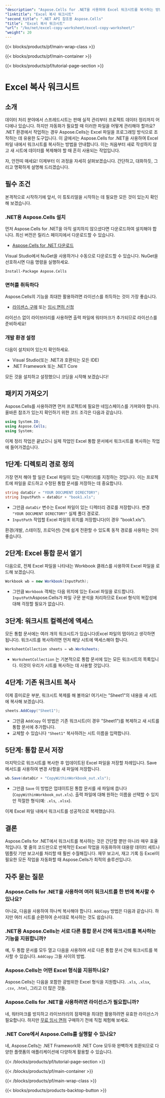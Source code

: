 ```yaml
---
"description": "Aspose.Cells for .NET을 사용하여 Excel 워크시트를 복사하는 방법을 단계별로 안내하는 쉬운 가이드를 통해 알아보세요. Excel 작업을 자동화하려는 .NET 개발자에게 이상적입니다."
"linktitle": "Excel 복사 워크시트"
"second_title": ".NET API 참조용 Aspose.Cells"
"title": "Excel 복사 워크시트"
"url": "/ko/net/excel-copy-worksheet/excel-copy-worksheet/"
"weight": 20
---
```


{{< blocks/products/pf/main-wrap-class >}}

{{< blocks/products/pf/main-container >}}

{{< blocks/products/pf/tutorial-page-section >}}

# Excel 복사 워크시트

## 소개

데이터 처리 분야에서 스프레드시트는 판매 실적 관리부터 프로젝트 데이터 정리까지 어디에나 있습니다. 하지만 자동화가 필요할 때 이러한 파일을 어떻게 관리해야 할까요? .NET 환경에서 작업하는 경우 Aspose.Cells는 Excel 파일을 프로그래밍 방식으로 조작하는 데 유용한 도구입니다. 이 글에서는 Aspose.Cells for .NET을 사용하여 Excel 파일 내에서 워크시트를 복사하는 방법을 안내합니다. 이는 처음부터 새로 작성하지 않고 새 시트에 데이터를 복제해야 할 때 흔히 사용되는 작업입니다.

자, 안전띠 매세요! 이제부터 이 과정을 자세히 살펴보겠습니다. 간단하고, 대화하듯, 그리고 명확하게 설명해 드리겠습니다.

## 필수 조건

본격적으로 시작하기에 앞서, 이 튜토리얼을 시작하는 데 필요한 모든 것이 있는지 확인해 보겠습니다.

### .NET용 Aspose.Cells 설치
먼저 Aspose.Cells for .NET을 아직 설치하지 않으셨다면 다운로드하여 설치해야 합니다. 최신 버전은 릴리스 페이지에서 다운로드할 수 있습니다.

- [Aspose.Cells for .NET 다운로드](https://releases.aspose.com/cells/net/)

Visual Studio에서 NuGet을 사용하거나 수동으로 다운로드할 수 있습니다. NuGet을 선호하시면 다음 명령을 실행하세요.

```bash
Install-Package Aspose.Cells
```

### 면허를 취득하다
Aspose.Cells의 기능을 최대한 활용하려면 라이선스를 취득하는 것이 가장 좋습니다.

- [라이센스 구매](https://purchase.aspose.com/buy) 또는 [임시 면허 신청](https://purchase.aspose.com/temporary-license/)

라이선스 없이 라이브러리를 사용하면 출력 파일에 워터마크가 추가되므로 라이선스를 준비하세요!

### 개발 환경 설정
다음이 설치되어 있는지 확인하세요.
- Visual Studio(또는 .NET과 호환되는 모든 IDE)
- .NET Framework 또는 .NET Core

모든 것을 설치하고 설정했으니 코딩을 시작해 보겠습니다!

## 패키지 가져오기

Aspose.Cells를 사용하려면 먼저 프로젝트에 필요한 네임스페이스를 가져와야 합니다. 올바른 참조가 있는지 확인하기 위한 코드 조각은 다음과 같습니다.

```csharp
using System.IO;
using Aspose.Cells;
using System;
```

이제 정리 작업은 끝났으니 실제 작업인 Excel 통합 문서에서 워크시트를 복사하는 작업에 들어가겠습니다.

## 1단계: 디렉토리 경로 정의
가장 먼저 해야 할 일은 Excel 파일이 있는 디렉터리를 지정하는 것입니다. 이는 프로젝트에 파일을 로드하고 수정된 통합 문서를 저장하는 데 중요합니다.

```csharp
string dataDir = "YOUR DOCUMENT DIRECTORY";
string InputPath = dataDir + "book1.xls";
```

- 그만큼 `dataDir` 변수는 Excel 파일이 있는 디렉터리 경로를 저장합니다. 변경 `"YOUR DOCUMENT DIRECTORY"` 실제 폴더 경로로.
- `InputPath` 작업할 Excel 파일의 위치를 저장합니다(이 경우 "book1.xls").

환경(개발, 스테이징, 프로덕션) 간에 쉽게 전환할 수 있도록 동적 경로를 사용하는 것이 좋습니다.

## 2단계: Excel 통합 문서 열기
다음으로, 전체 Excel 파일을 나타내는 Workbook 클래스를 사용하여 Excel 파일을 로드해 보겠습니다.

```csharp
Workbook wb = new Workbook(InputPath);
```

- 그만큼 `Workbook` 객체는 다음 위치에 있는 Excel 파일을 로드합니다. `InputPath`Aspose.Cells가 파일 구문 분석을 처리하므로 Excel 형식의 복잡성에 대해 걱정할 필요가 없습니다.

## 3단계: 워크시트 컬렉션에 액세스
모든 통합 문서에는 여러 개의 워크시트가 있습니다(Excel 파일의 탭이라고 생각하면 됩니다). 워크시트를 복사하려면 먼저 해당 시트에 액세스해야 합니다.

```csharp
WorksheetCollection sheets = wb.Worksheets;
```

- `WorksheetCollection` 는 기본적으로 통합 문서에 있는 모든 워크시트의 목록입니다. 이것이 우리가 시트를 복사하는 데 사용할 것입니다.

## 4단계: 기존 워크시트 복사
이제 흥미로운 부분, 워크시트 복제를 해 볼까요! 여기서는 "Sheet1"의 내용을 새 시트에 복사해 보겠습니다.

```csharp
sheets.AddCopy("Sheet1");
```

- 그만큼 `AddCopy` 이 방법은 기존 워크시트(이 경우 "Sheet1")를 복제하고 새 시트를 통합 문서에 추가합니다.
- 교체할 수 있습니다 `"Sheet1"` 복사하려는 시트 이름을 입력합니다.

## 5단계: 통합 문서 저장
마지막으로 워크시트를 복사한 후 업데이트된 Excel 파일을 저장할 차례입니다. Save 메서드를 사용하여 변경 사항을 새 파일에 저장합니다.

```csharp
wb.Save(dataDir + "CopyWithinWorkbook_out.xls");
```

- 그만큼 `Save` 이 방법은 업데이트된 통합 문서를 새 파일에 씁니다(`CopyWithinWorkbook_out.xls`). 출력 파일에 대해 원하는 이름을 선택할 수 있지만 적절한 형식(예: `.xls`, `.xlsx`).

이제 Excel 파일 내에서 워크시트를 성공적으로 복제했습니다.

## 결론

Aspose.Cells for .NET에서 워크시트를 복사하는 것은 간단할 뿐만 아니라 매우 효율적입니다. 몇 줄의 코드만으로 반복적인 Excel 작업을 자동화하여 대용량 데이터 세트나 템플릿 기반 보고서를 처리할 때 훨씬 수월해집니다. 재무 보고서, 재고 기록 등 Excel이 필요한 모든 작업을 자동화할 때 Aspose.Cells가 최적의 솔루션입니다.

## 자주 묻는 질문

### Aspose.Cells for .NET을 사용하여 여러 워크시트를 한 번에 복사할 수 있나요?
아니요, 다음을 사용하여 하나씩 복사해야 합니다. `AddCopy` 방법은 다음과 같습니다. 하지만 여러 시트를 순환하여 순서대로 복사하는 것도 쉽습니다.

### .NET용 Aspose.Cells는 서로 다른 통합 문서 간에 워크시트를 복사하는 기능을 지원합니까?
예, 두 통합 문서를 모두 열고 다음을 사용하여 서로 다른 통합 문서 간에 워크시트를 복사할 수 있습니다. `AddCopy` 그들 사이의 방법.

### Aspose.Cells는 어떤 Excel 형식을 지원하나요?
Aspose.Cells는 다음을 포함한 광범위한 Excel 형식을 지원합니다. `.xls`, `.xlsx`, `.csv`, `.html`, 그리고 더 많은 것들.

### Aspose.Cells for .NET을 사용하려면 라이선스가 필요합니까?
네, 워터마크를 방지하고 라이브러리의 잠재력을 최대한 활용하려면 유효한 라이선스가 필요합니다. 하지만 [무료 임시 면허](https://purchase.aspose.com/temporary-license) 구매하기 전에 직접 체험해 보세요.

### .NET Core에서 Aspose.Cells를 실행할 수 있나요?
네, Aspose.Cells는 .NET Framework와 .NET Core 모두와 완벽하게 호환되므로 다양한 플랫폼의 애플리케이션에 다양하게 활용할 수 있습니다.

{{< /blocks/products/pf/tutorial-page-section >}}

{{< /blocks/products/pf/main-container >}}

{{< /blocks/products/pf/main-wrap-class >}}

{{< blocks/products/products-backtop-button >}}